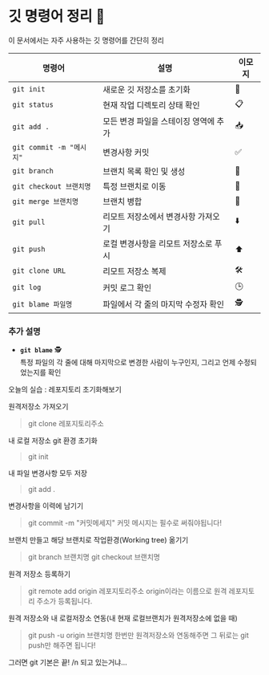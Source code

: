 # 깃 명령어 정리 📘

 이 문서에서는 자주 사용하는 깃 명령어를 간단히 정리

| 명령어                   | 설명                                      | 이모지  |
|--------------------------|-------------------------------------------|---------|
| `git init`              | 새로운 깃 저장소를 초기화                 | 🚀      |
| `git status`            | 현재 작업 디렉토리 상태 확인              | 📋      |
| `git add .`             | 모든 변경 파일을 스테이징 영역에 추가     | 📥      |
| `git commit -m "메시지"` | 변경사항 커밋                             | ✅      |
| `git branch`            | 브랜치 목록 확인 및 생성                  | 🌿      |
| `git checkout 브랜치명` | 특정 브랜치로 이동                       | 🔀      |
| `git merge 브랜치명`    | 브랜치 병합                              | 🔗      |
| `git pull`              | 리모트 저장소에서 변경사항 가져오기       | ⬇️      |
| `git push`              | 로컬 변경사항을 리모트 저장소로 푸시      | ⬆️      |
| `git clone URL`         | 리모트 저장소 복제                       | 🛠️      |
| `git log`               | 커밋 로그 확인                           | 🕒      |
| `git blame 파일명`       | 파일에서 각 줄의 마지막 수정자 확인       | 🕵️      |

### 추가 설명
- **`git blame`** 🕵️  
  특정 파일의 각 줄에 대해 마지막으로 변경한 사람이 누구인지, 그리고 언제 수정되었는지를 확인

오늘의 실습 : 레포지토리 초기화해보기

원격저장소 가져오기
> git clone 레포지토리주소

내 로컬 저장소 git 환경 초기화
> git init

내 파일 변경사항 모두 저장
> git add .

변경사항을 이력에 남기기
> git commit -m "커밋메세지"
> 커밋 메시지는 필수로 써줘야됩니다!
 
브랜치 만들고 해당 브랜치로 작업환경(Working tree) 옮기기
> git branch 브랜치명
> git checkout 브랜치명

원격 저장소 등록하기
> git remote add origin 레포지토리주소
> origin이라는 이름으로 원격 레포지토리 주소가 등록됩니다.

원격 저장소와 내 로컬저장소 연동(내 현재 로컬브랜치가 원격저장소에 없을 때)
> git push -u origin 브랜치명
> 한번만 원격저장소와 연동해주면 그 뒤로는 git push만 해주면 됩니다!

그러면 git 기본은 끝!
/n 되고 있는거냐...
